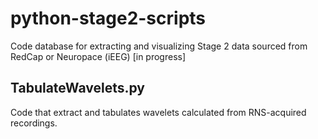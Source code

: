 # python-stage2-scripts
Code database for extracting and visualizing Stage 2 data sourced from RedCap or Neuropace (iEEG)
[in progress]

## TabulateWavelets.py
Code that extract and tabulates wavelets calculated from RNS-acquired recordings.
